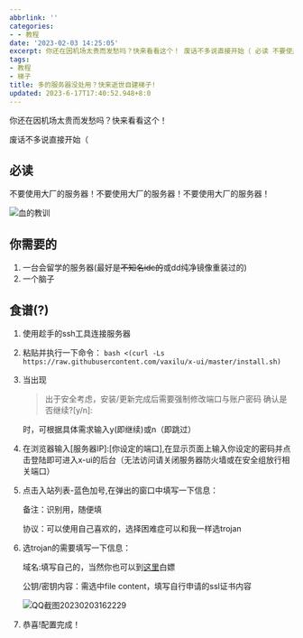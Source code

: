 ```yaml
---
abbrlink: ''
categories:
- - 教程
date: '2023-02-03 14:25:05'
excerpt: 你还在因机场太贵而发愁吗？快来看看这个！ 废话不多说直接开始（ 必读 不要使用大厂的服务器！不要使用大厂的服务器！不要使用大厂的服务器！  你需要的  一台会留学的服务器(最好是不知名idc的或dd纯净镜像重装过的) 一个脑子  食谱(?)   使用趁手的ssh工具连接服务器   粘贴并执行一下命令： bash &lt;(curl -Ls https://raw.githubusercontent...
tags:
- 教程
- 梯子
title: 多的服务器没处用？快来逝世自建梯子!
updated: 2023-6-17T17:40:52.948+8:0
---
```

你还在因机场太贵而发愁吗？快来看看这个！

废话不多说直接开始（

## 必读

不要使用大厂的服务器！不要使用大厂的服务器！不要使用大厂的服务器！

![血的教训](https://cdn.staticaly.com/gh/laobinghu/pic_bed@main/血的教训.webp)

## 你需要的

1. 一台会留学的服务器(最好是~~不知名idc的~~或dd纯净镜像重装过的)
2. 一个脑子

## 食谱(?)

1. 使用趁手的ssh工具连接服务器
2. 粘贴并执行一下命令：
   `bash <(curl -Ls https://raw.githubusercontent.com/vaxilu/x-ui/master/install.sh)`
3. 当出现

   > 出于安全考虑，安装/更新完成后需要强制修改端口与账户密码
   > 确认是否继续?[y/n]:
   >

   时，可根据具体需求输入y(即继续)或n（即跳过）
4. 在浏览器输入[服务器IP]:[你设定的端口],在显示页面上输入你设定的密码并点击登陆即可进入x-ui的后台（无法访问请关闭服务器防火墙或在安全组放行相关端口）
5. 点击入站列表-蓝色加号,在弹出的窗口中填写一下信息：

   备注：识别用，随便填

   协议：可以使用自己喜欢的，选择困难症可以和我一样选trojan
6. 选trojan的需要填写一下信息：

   域名:填写自己的，当然你也可以到[这里](https://二级域名.ink)白嫖

   公钥/密钥内容：需选中file content，填写自行申请的ssl证书内容

   ![QQ截图20230203162229](https://cdn.staticaly.com/gh/laobinghu/pic_bed@main/QQ截图20230203162229.webp)
7. 恭喜!配置完成！
